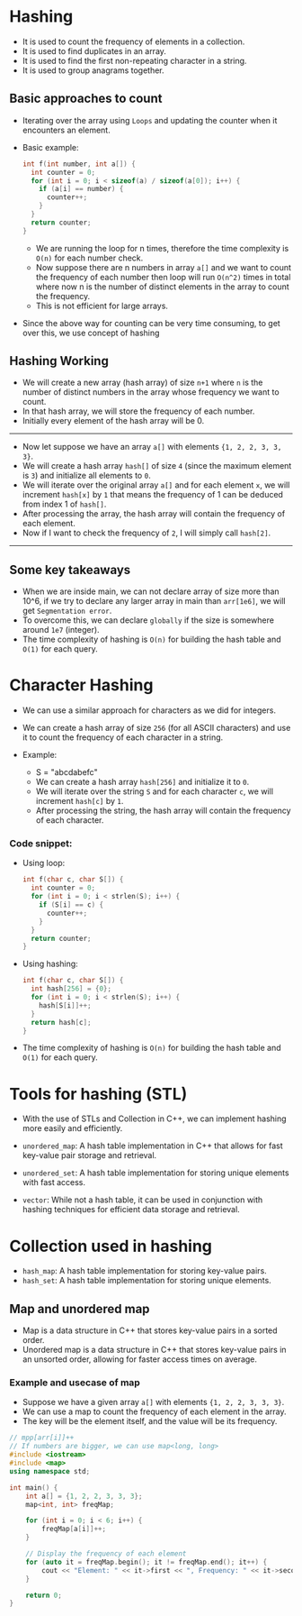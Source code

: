 # Hashing
- It is used to count the frequency of elements in a collection.
- It is used to find duplicates in an array.
- It is used to find the first non-repeating character in a string.
- It is used to group anagrams together.

## Basic approaches to count
- Iterating over the array using `Loops` and updating the counter when it encounters an element.
- Basic example:
  ```cpp
  int f(int number, int a[]) {
    int counter = 0;
    for (int i = 0; i < sizeof(a) / sizeof(a[0]); i++) {
      if (a[i] == number) {
        counter++;
      }
    }
    return counter;
  }
  ```
  - We are running the loop for n times, therefore the time complexity is `O(n)` for each number check.
  - Now suppose there are n numbers in array `a[]` and we want to count the frequency of each number then loop will run `O(n^2)` times in total where now n is the number of distinct elements in the array to count the frequency.
  - This is not efficient for large arrays.

- Since the above way for counting can be very time consuming, to get over this, we use concept of hashing

## Hashing Working

- We will create a new array (hash array) of size `n+1` where `n` is the number of distinct numbers in the array whose frequency we want to count.
- In that hash array, we will store the frequency of each number.
- Initially every element of the hash array will be 0.

---

- Now let suppose we have an array `a[]` with elements `{1, 2, 2, 3, 3, 3}`.
- We will create a hash array `hash[]` of size `4` (since the maximum element is `3`) and initialize all elements to `0`.
- We will iterate over the original array `a[]` and for each element `x`, we will increment `hash[x]` by `1` that means the frequency of 1 can be deduced from index 1 of `hash[]`.
- After processing the array, the hash array will contain the frequency of each element.
- Now if I want to check the frequency of `2`, I will simply call `hash[2]`.

---

## Some key takeaways
- When we are inside main, we can not declare array of size more than 10^6, if we try to declare any larger array in main than `arr[1e6]`, we will get `Segmentation error`.
- To overcome this, we can declare `globally` if the size is somewhere around `1e7` (integer).
- The time complexity of hashing is `O(n)` for building the hash table and `O(1)` for each query.

# Character Hashing
- We can use a similar approach for characters as we did for integers.
- We can create a hash array of size `256` (for all ASCII characters) and use it to count the frequency of each character in a string.

- Example:
  - S = "abcdabefc"
  - We can create a hash array `hash[256]` and initialize it to `0`.
  - We will iterate over the string `S` and for each character `c`, we will increment `hash[c]` by `1`.
  - After processing the string, the hash array will contain the frequency of each character.

### Code snippet: 
- Using loop: 
  ```cpp
  int f(char c, char S[]) {
    int counter = 0;
    for (int i = 0; i < strlen(S); i++) {
      if (S[i] == c) {
        counter++;
      }
    }
    return counter;
  }
  ```
- Using hashing:
  ```cpp
  int f(char c, char S[]) {
    int hash[256] = {0};
    for (int i = 0; i < strlen(S); i++) {
      hash[S[i]]++;
    }
    return hash[c];
  }
  ```
- The time complexity of hashing is `O(n)` for building the hash table and `O(1)` for each query.

# Tools for hashing (STL)
- With the use of STLs and Collection in C++, we can implement hashing more easily and efficiently.

- `unordered_map`: A hash table implementation in C++ that allows for fast key-value pair storage and retrieval.
- `unordered_set`: A hash table implementation for storing unique elements with fast access.
- `vector`: While not a hash table, it can be used in conjunction with hashing techniques for efficient data storage and retrieval.

# Collection used in hashing
- `hash_map`: A hash table implementation for storing key-value pairs.
- `hash_set`: A hash table implementation for storing unique elements.

## Map and unordered map
- Map is a data structure in C++ that stores key-value pairs in a sorted order.
- Unordered map is a data structure in C++ that stores key-value pairs in an unsorted order, allowing for faster access times on average.

### Example and usecase of map
  - Suppose we have a given array `a[]` with elements `{1, 2, 2, 3, 3, 3}`.
  - We can use a map to count the frequency of each element in the array.
  - The key will be the element itself, and the value will be its frequency.

  ```cpp
  // mpp[arr[i]]++
  // If numbers are bigger, we can use map<long, long>
  #include <iostream>
  #include <map>
  using namespace std;

  int main() {
      int a[] = {1, 2, 2, 3, 3, 3};
      map<int, int> freqMap;

      for (int i = 0; i < 6; i++) {
          freqMap[a[i]]++;
      }

      // Display the frequency of each element
      for (auto it = freqMap.begin(); it != freqMap.end(); it++) {
          cout << "Element: " << it->first << ", Frequency: " << it->second << endl;
      }

      return 0;
  }
  ```